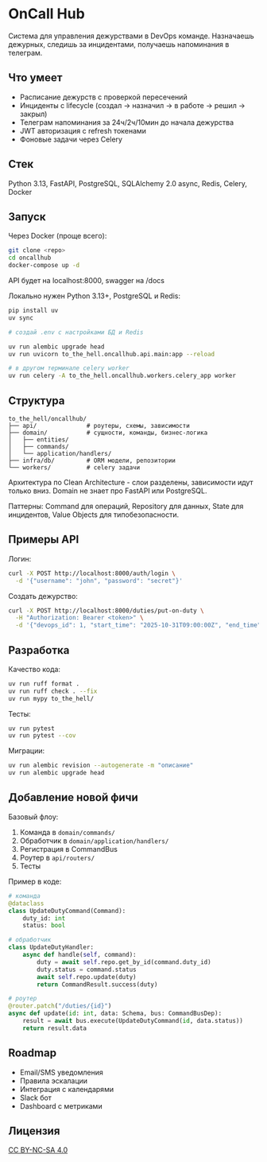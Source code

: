 # OnCall Hub

Система для управления дежурствами в DevOps команде. Назначаешь дежурных, следишь за инцидентами, получаешь напоминания в телеграм.

## Что умеет

- Расписание дежурств с проверкой пересечений
- Инциденты с lifecycle (создал -> назначил -> в работе -> решил -> закрыл)
- Телеграм напоминания за 24ч/2ч/10мин до начала дежурства
- JWT авторизация с refresh токенами
- Фоновые задачи через Celery

## Стек

Python 3.13, FastAPI, PostgreSQL, SQLAlchemy 2.0 async, Redis, Celery, Docker

## Запуск

Через Docker (проще всего):
```bash
git clone <repo>
cd oncallhub
docker-compose up -d
```

API будет на localhost:8000, swagger на /docs

Локально нужен Python 3.13+, PostgreSQL и Redis:
```bash
pip install uv
uv sync

# создай .env с настройками БД и Redis

uv run alembic upgrade head
uv run uvicorn to_the_hell.oncallhub.api.main:app --reload

# в другом терминале celery worker
uv run celery -A to_the_hell.oncallhub.workers.celery_app worker
```

## Структура

```
to_the_hell/oncallhub/
├── api/              # роутеры, схемы, зависимости
├── domain/           # сущности, команды, бизнес-логика
│   ├── entities/
│   ├── commands/
│   └── application/handlers/
├── infra/db/         # ORM модели, репозитории
└── workers/          # celery задачи
```

Архитектура по Clean Architecture - слои разделены, зависимости идут только вниз. Domain не знает про FastAPI или PostgreSQL.

Паттерны: Command для операций, Repository для данных, State для инцидентов, Value Objects для типобезопасности.

## Примеры API

Логин:
```bash
curl -X POST http://localhost:8000/auth/login \
  -d '{"username": "john", "password": "secret"}'
```

Создать дежурство:
```bash
curl -X POST http://localhost:8000/duties/put-on-duty \
  -H "Authorization: Bearer <token>" \
  -d '{"devops_id": 1, "start_time": "2025-10-31T09:00:00Z", "end_time": "2025-10-31T17:00:00Z"}'
```

## Разработка

Качество кода:
```bash
uv run ruff format .
uv run ruff check . --fix
uv run mypy to_the_hell/
```

Тесты:
```bash
uv run pytest
uv run pytest --cov
```

Миграции:
```bash
uv run alembic revision --autogenerate -m "описание"
uv run alembic upgrade head
```

## Добавление новой фичи

Базовый флоу:

1. Команда в `domain/commands/`
2. Обработчик в `domain/application/handlers/`
3. Регистрация в CommandBus
4. Роутер в `api/routers/`
5. Тесты

Пример в коде:
```python
# команда
@dataclass
class UpdateDutyCommand(Command):
    duty_id: int
    status: bool

# обработчик
class UpdateDutyHandler:
    async def handle(self, command):
        duty = await self.repo.get_by_id(command.duty_id)
        duty.status = command.status
        await self.repo.update(duty)
        return CommandResult.success(duty)

# роутер
@router.patch("/duties/{id}")
async def update(id: int, data: Schema, bus: CommandBusDep):
    result = await bus.execute(UpdateDutyCommand(id, data.status))
    return result.data
```

## Roadmap

- Email/SMS уведомления
- Правила эскалации
- Интеграция с календарями
- Slack бот
- Dashboard с метриками

## Лицензия

[CC BY-NC-SA 4.0](https://creativecommons.org/licenses/by-nc-sa/4.0/)

